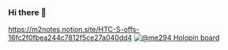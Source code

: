 ### Hi there 👋
https://m2notes.notion.site/HTC-S-offs-16fc2f0fbea244c7812f5ce27a040dd4
[![@me294 Holopin board](https://holopin.io/api/user/board?user=me294)](https://www.holopin.io/@me294)
<!--
**me294/me294** is a ✨ _special_ ✨ repository because its `README.md` (this file) appears on your GitHub profile.

Here are some ideas to get you started:




- 🔭 I’m currently working on ...
- 🌱 I’m currently learning ...
- 👯 I’m looking to collaborate on ...
- 🤔 I’m looking for help with ...
- 💬 Ask me about ...
- 📫 How to reach me: ...
- 😄 Pronouns: ...
- ⚡ Fun fact: ...
-->
